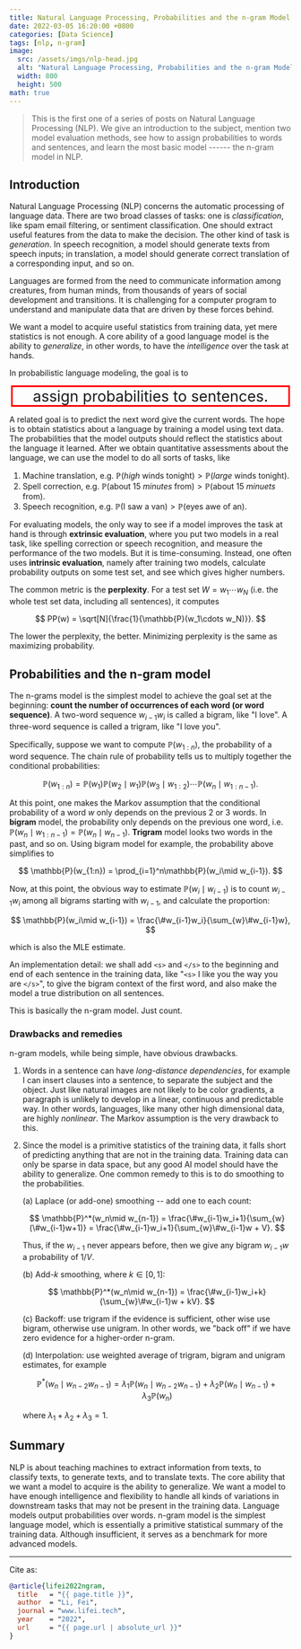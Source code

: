 ```yaml
---
title: Natural Language Processing, Probabilities and the n-gram Model
date: 2022-03-05 16:20:00 +0800
categories: [Data Science]
tags: [nlp, n-gram]
image:
  src: /assets/imgs/nlp-head.jpg
  alt: "Natural Language Processing, Probabilities and the n-gram Model"
  width: 800
  height: 500
math: true
---
```


> This is the first one of a series of posts on Natural Language Processing (NLP). We give an introduction to the subject, mention two model evaluation methods, see how to assign probabilities to words and sentences, and learn the most basic model ------ the n-gram model in NLP.

## Introduction

Natural Language Processing (NLP) concerns the automatic processing of language data. There are two broad classes of tasks: one is *classification*, like spam email filtering, or sentiment classification. One should extract useful features from the data to make the decision. The other kind of task is *generation*. In speech recognition, a model should generate texts from speech inputs; in translation, a model should generate correct translation of a corresponding input, and so on.

Languages are formed from the need to communicate information among creatures, from human minds, from thousands of years of social development and transitions. It is challenging for a computer program to understand and manipulate data that are driven by these forces behind.

We want a model to acquire useful statistics from training data, yet mere statistics is not enough. A core ability of a good language model is the ability to *generalize*, in other words, to have the *intelligence* over the task at hands. 

In probabilistic language modeling, the goal is to

<div style="font-size:20pt; text-align:center; border:3px solid red; margin:2pt;">
assign probabilities to sentences.  
</div>

A related goal is to predict the next word give the current words. The hope is to obtain statistics about a language by training a model using text data. The probabilities that the model outputs should reflect the statistics about the language it learned. After we obtain quantitative assessments about the language, we can use the model to do all sorts of tasks, like

1. Machine translation, e.g. $\mathbb{P}(\textit{high}\text{ winds tonight}) > \mathbb{P}(\textit{large}\text{ winds tonight})$.
2. Spell correction, e.g. $\mathbb{P}(\text{about 15 }\textit{minutes}\text{ from}) > \mathbb{P}(\text{about 15 }\textit{minuets}\text{ from})$.
3. Speech recognition, e.g. $\mathbb{P}(\text{I saw a van}) > \mathbb{P}(\text{eyes awe of an})$.

For evaluating models, the only way to see if a model improves the task at hand is through **extrinsic evaluation**, where you put two models in a real task, like spelling correction or speech recognition, and measure the performance of the two models. But it is time-consuming. Instead, one often uses **intrinsic evaluation**, namely after training two models, calculate probability outputs on some test set, and see which gives higher numbers.

The common metric is the **perplexity**. For a test set $W=w_1\cdots w_N$ (i.e. the whole test set data, including all sentences), it computes

$$
PP(w) = \sqrt[N]{\frac{1}{\mathbb{P}(w_1\cdots w_N)}}.
$$

The lower the perplexity, the better. Minimizing perplexity is the same as maximizing probability.


## Probabilities and the n-gram model

The n-grams model is the simplest model to achieve the goal set at the beginning: **count the number of occurrences of each word (or word sequence)**. A two-word sequence $w_{i-1}w_i$ is called a bigram, like "I love". A three-word sequence is called a trigram, like "I love you".

Specifically, suppose we want to compute $\mathbb{P}(w_{1:n})$, the probability of a word sequence. The chain rule of probability tells us to multiply together the conditional probabilities:

$$
\mathbb{P}(w_{1:n}) = \mathbb{P}(w_1)\mathbb{P}(w_2\mid w_1)\mathbb{P}(w_3\mid w_{1:2})\cdots\mathbb{P}(w_n\mid w_{1:n-1}).
$$

At this point, one makes the Markov assumption that the conditional probability of a word $w$ only depends on the previous 2 or 3 words. In **bigram** model, the probability only depends on the previous one word, i.e. $\mathbb{P}(w_n\mid w_{1:n-1})=\mathbb{P}(w_n\mid w_{n-1})$. **Trigram** model looks two words in the past, and so on. Using bigram model for example, the probability above simplifies to

$$
\mathbb{P}(w_{1:n}) = \prod_{i=1}^n\mathbb{P}(w_i\mid w_{i-1}).
$$

Now, at this point, the obvious way to estimate $\mathbb{P}(w_i\mid w_{i-1})$ is to count $w_{i-1}w_i$ among all bigrams starting with $w_{i-1}$, and calculate the proportion:

$$
\mathbb{P}(w_i\mid w_{i-1}) = \frac{\#w_{i-1}w_i}{\sum_{w}\#w_{i-1}w},
$$

which is also the MLE estimate.

An implementation detail: we shall add `<s>` and `</s>` to the beginning and end of each sentence in the training data, like "`<s>` I like you the way you are `</s>`", to give the bigram context of the first word, and also make the model a true distribution on all sentences.

This is basically the n-gram model. Just count.

### Drawbacks and remedies

n-gram models, while being simple, have obvious drawbacks.

1. Words in a sentence can have *long-distance dependencies*, for example I can insert clauses into a sentence, to separate the subject and the object. Just like natural images are not likely to be color gradients, a paragraph is unlikely to develop in a linear, continuous and predictable way. In other words, languages, like many other high dimensional data, are highly *nonlinear*. The Markov assumption is the very drawback to this. 

2. Since the model is a primitive statistics of the training data, it falls short of predicting anything that are not in the training data. Training data can only be sparse in data space, but any good AI model should have the ability to generalize. One common remedy to this is to do smoothing to the probabilities. 

    (a) Laplace (or add-one) smoothing -- add one to each count:

    $$
    \mathbb{P}^*(w_n\mid w_{n-1}) = \frac{\#w_{i-1}w_i+1}{\sum_{w}(\#w_{i-1}w+1)} = \frac{\#w_{i-1}w_i+1}{\sum_{w}\#w_{i-1}w + V}.
    $$

    Thus, if the $w_{i-1}$ never appears before, then we give any bigram $w_{i-1}w$ a probability of $1/V$.


    (b) Add-$k$ smoothing, where $k\in[0,1]$:

    $$
    \mathbb{P}^*(w_n\mid w_{n-1}) = \frac{\#w_{i-1}w_i+k}{\sum_{w}\#w_{i-1}w + kV}.
    $$

    (c) Backoff: use trigram if the evidence is sufficient, other wise use bigram, otherwise use unigram. In other words, we "back off" if we have zero evidence for a higher-order n-gram.

    (d) Interpolation: use weighted average of trigram, bigram and unigram estimates, for example

    $$
    \mathbb{P}^*(w_n\mid w_{n-2}w_{n-1}) = \lambda_1\mathbb{P}(w_n\mid w_{n-2}w_{n-1}) + \lambda_2\mathbb{P}(w_n\mid w_{n-1}) + \lambda_3\mathbb{P}(w_n)
    $$

    where $\lambda_1+\lambda_2+\lambda_3=1$.


## Summary

NLP is about teaching machines to extract information from texts, to classify texts, to generate texts, and to translate texts. The core ability that we want a model to acquire is the ability to generalize. We want a model to have enough intelligence and flexibility to handle all kinds of variations in downstream tasks that may not be present in the training data. Language models output probabilities over words. n-gram model is the simplest language model, which is essentially a primitive statistical summary of the training data. Although insufficient, it serves as a benchmark for more advanced models.

<hr>
Cite as:

```bibtex
@article{lifei2022ngram,
  title   = "{{ page.title }}",
  author  = "Li, Fei",
  journal = "www.lifei.tech",
  year    = "2022",
  url     = "{{ page.url | absolute_url }}"
}
```